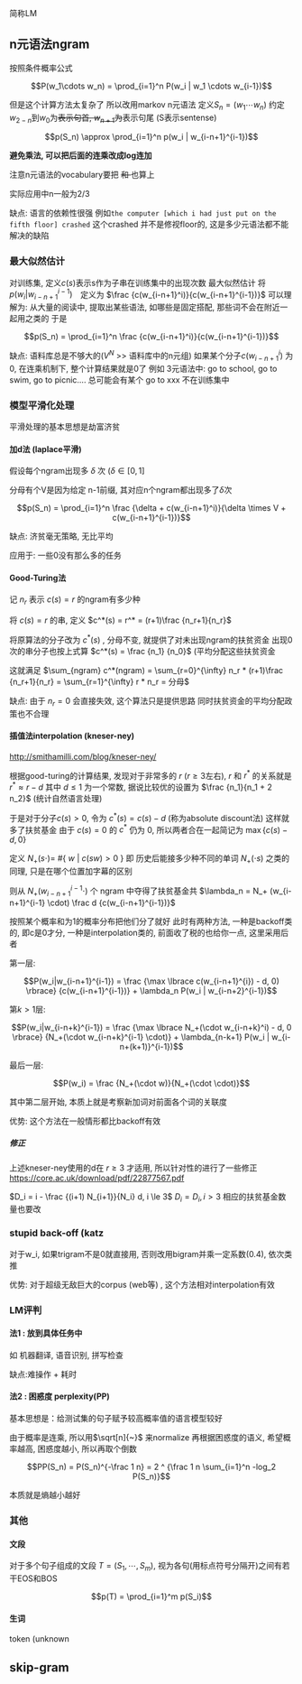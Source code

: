 简称LM

## n元语法ngram
按照条件概率公式

$$P(w_1\cdots w_n) = \prod_{i=1}^n P(w_i | w_1 \cdots w_{i-1})$$

但是这个计算方法太复杂了
所以改用markov n元语法
定义$S_n = (w_1 \cdots w_n)$
约定$w_{2-n}$到$w_0$为<s>表示句首, $w_{n+1}$为</s>表示句尾 (S表示sentense)

$$p(S_n) \approx \prod_{i=1}^n p(w_i | w_{i-n+1}^{i-1})$$

**避免乘法, 可以把后面的连乘改成log连加**

注意n元语法的vocabulary要把 <s> 和 </s> 也算上

实际应用中n一般为2/3

缺点: 语言的依赖性很强
例如`the computer [which i had just put on the fifth floor] crashed` 这个crashed 并不是修视floor的, 这是多少元语法都不能解决的缺陷

### 最大似然估计
对训练集, 定义$c(s)$表示s作为子串在训练集中的出现次数
最大似然估计 将 $p(w_i | w_{i-n+1}^{i-1})$　定义为  $\frac {c(w_{i-n+1}^i)}{c(w_{i-n+1}^{i-1})}$
可以理解为: 从大量的阅读中, 提取出某些语法, 如哪些是固定搭配,  那些词不会在附近一起用之类的
于是

$$p(S_n) = \prod_{i=1}^n \frac {c(w_{i-n+1}^i)}{c(w_{i-n+1}^{i-1})}$$

缺点: 语料库总是不够大的($V^N$ >> 语料库中的n元组)
如果某个分子$c(w_{i-n+1}^i)$ 为0, 在连乘机制下, 整个计算结果就是0了
例如 3元语法中: go to school, go to swim, go to picnic.... 总可能会有某个 go to xxx 不在训练集中

### 模型平滑化处理

平滑处理的基本思想是劫富济贫

#### 加d法 (laplace平滑)
假设每个ngram出现多 $\delta$ 次 ($\delta\in [0, 1]$

分母有个V是因为给定 n-1前缀, 其对应n个ngram都出现多了$\delta$次

$$p(S_n) = \prod_{i=1}^n \frac {\delta + c(w_{i-n+1}^i)}{\delta \times V + c(w_{i-n+1}^{i-1})}$$

缺点: 济贫毫无策略, 无比平均

应用于: 一些0没有那么多的任务

#### Good-Turing法
记 $n_r$ 表示 $c(s)=r$ 的ngram有多少种

将 $c(s)=r$ 的串, 定义 $c^*(s) = r^* = (r+1)\frac {n_r+1}{n_r}$ 

将原算法的分子改为 $c^*(s)$ , 分母不变, 就提供了对未出现ngram的扶贫资金
出现0次的串分子也按上式算 $c^*(s) = \frac {n_1} {n_0}$ (平均分配这些扶贫资金

这就满足 $\sum_{ngram} c^*(ngram) = \sum_{r=0}^{\infty} n_r * (r+1)\frac {n_r+1}{n_r} = \sum_{r=1}^{\infty} r * n_r = 分母$

缺点: 由于 $n_r=0$ 会直接失效, 这个算法只是提供思路
同时扶贫资金的平均分配政策也不合理

#### 插值法interpolation (kneser-ney)
http://smithamilli.com/blog/kneser-ney/

根据good-turing的计算结果,  发现对于非常多的 $r$ ($r\ge 3$左右), $r$ 和 $r^*$ 的关系就是 $r^* \approx r - d$
其中 $d\le 1$ 为一个常数, 据说比较优的设置为 $\frac {n_1}{n_1 + 2 n_2}$ (统计自然语言处理)

于是对于分子$c(s)>0$, 令为 $c^*(s) = c(s) - d$ (称为absolute discount法)
这样就多了扶贫基金 
由于 $c(s)=0$ 的 $c^*$ 仍为 $0$, 所以两者合在一起简记为 $\max \lbrace c(s) - d, 0\rbrace$

定义 $N_+(s \cdot) =$  #{ $w ~|~ c(s w) > 0$ } 即 历史后能接多少种不同的单词
$N_+(\cdot s)$ 之类的同理, 只是在哪个位置加字幕的区别

则从 $N_+ (w_{i-n+1}^{i-1} \cdot)$ 个 ngram 中夺得了扶贫基金共 $\lambda_n = N_+ (w_{i-n+1}^{i-1} \cdot) \frac d {c(w_{i-n+1}^{i-1})}$

按照某个概率和为1的概率分布把他们分了就好
此时有两种方法, 一种是backoff类的, 即c是0才分,  一种是interpolation类的, 前面收了税的也给你一点, 这里采用后者

第一层: 

$$P(w_i|w_{i-n+1}^{i-1}) = \frac {\max \lbrace c(w_{i-n+1}^{i}) - d, 0) \rbrace} {c(w_{i-n+1}^{i-1})} + \lambda_n P(w_i | w_{i-n+2}^{i-1})$$

第$k\gt 1$层:

$$P(w_i|w_{i-n+k}^{i-1}) = \frac {\max \lbrace N_+(\cdot w_{i-n+k}^i) - d, 0 \rbrace} {N_+(\cdot w_{i-n+k}^{i-1} \cdot)} + \lambda_{n-k+1} P(w_i | w_{i-n+(k+1)}^{i-1})$$

最后一层:

$$P(w_i) = \frac {N_+(\cdot w)}{N_+(\cdot \cdot)}$$

其中第二层开始, 本质上就是考察新加词对前面各个词的关联度

优势: 这个方法在一般情形都比backoff有效

##### 修正
上述kneser-ney使用的d在 $r \ge 3$ 才适用, 所以针对性的进行了一些修正
https://core.ac.uk/download/pdf/22877567.pdf

$D_i = i - \frac {(i+1) N_{i+1}}{N_i} d, i \le 3$
$D_i = D_i, i \gt 3$
相应的扶贫基金数量也要改

### stupid back-off (katz
对于w_i, 如果trigram不是0就直接用, 否则改用bigram并乘一定系数(0.4), 依次类推

优势: 对于超级无敌巨大的corpus (web等) , 这个方法相对interpolation有效

### LM评判

#### 法1 : 放到具体任务中
如 机器翻译, 语音识别, 拼写检查

缺点:难操作 + 耗时

#### 法2 : 困惑度 perplexity(PP)
基本思想是：给测试集的句子赋予较高概率值的语言模型较好

由于概率是连乘, 所以用$\sqrt[n]{~}$ 来normalize
再根据困惑度的语义, 希望概率越高, 困惑度越小, 所以再取个倒数

$$PP(S_n) = P(S_n)^{-\frac 1 n} = 2 ^ {\frac 1 n \sum_{i=1}^n -log_2 P(S_n)}$$

本质就是熵越小越好


### 其他

#### 文段

对于多个句子组成的文段 $T = (S_1, \cdots, S_m)$, 视为各句(用标点符号分隔开)之间有若干EOS和BOS

$$p(T) = \prod_{i=1}^m p(S_i)$$
#### 生词
<UNK> token (unknown

## skip-gram